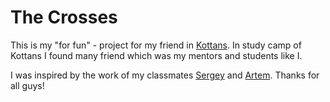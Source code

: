 # The Crosses

This is my  "for fun" -  project for my friend in [Kottans](https://kottans.org/). In study camp of Kottans I found many friend which was my mentors and students like I.

I was inspired by the work of my classmates [Sergey](https://github.com/ses3332002) and [Artem](https://github.com/yaripey). Thanks for all guys!
